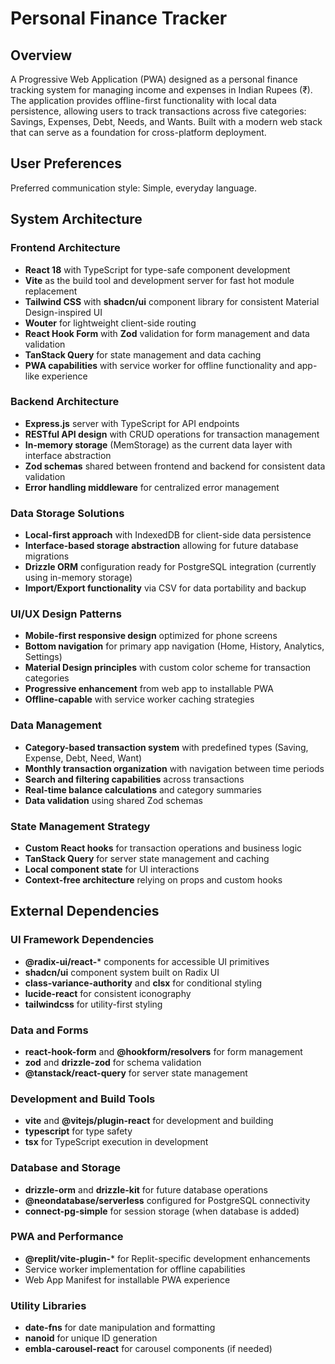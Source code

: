 # Personal Finance Tracker

## Overview

A Progressive Web Application (PWA) designed as a personal finance tracking system for managing income and expenses in Indian Rupees (₹). The application provides offline-first functionality with local data persistence, allowing users to track transactions across five categories: Savings, Expenses, Debt, Needs, and Wants. Built with a modern web stack that can serve as a foundation for cross-platform deployment.

## User Preferences

Preferred communication style: Simple, everyday language.

## System Architecture

### Frontend Architecture
- **React 18** with TypeScript for type-safe component development
- **Vite** as the build tool and development server for fast hot module replacement
- **Tailwind CSS** with **shadcn/ui** component library for consistent Material Design-inspired UI
- **Wouter** for lightweight client-side routing
- **React Hook Form** with **Zod** validation for form management and data validation
- **TanStack Query** for state management and data caching
- **PWA capabilities** with service worker for offline functionality and app-like experience

### Backend Architecture
- **Express.js** server with TypeScript for API endpoints
- **RESTful API design** with CRUD operations for transaction management
- **In-memory storage** (MemStorage) as the current data layer with interface abstraction
- **Zod schemas** shared between frontend and backend for consistent data validation
- **Error handling middleware** for centralized error management

### Data Storage Solutions
- **Local-first approach** with IndexedDB for client-side data persistence
- **Interface-based storage abstraction** allowing for future database migrations
- **Drizzle ORM** configuration ready for PostgreSQL integration (currently using in-memory storage)
- **Import/Export functionality** via CSV for data portability and backup

### UI/UX Design Patterns
- **Mobile-first responsive design** optimized for phone screens
- **Bottom navigation** for primary app navigation (Home, History, Analytics, Settings)
- **Material Design principles** with custom color scheme for transaction categories
- **Progressive enhancement** from web app to installable PWA
- **Offline-capable** with service worker caching strategies

### Data Management
- **Category-based transaction system** with predefined types (Saving, Expense, Debt, Need, Want)
- **Monthly transaction organization** with navigation between time periods
- **Search and filtering capabilities** across transactions
- **Real-time balance calculations** and category summaries
- **Data validation** using shared Zod schemas

### State Management Strategy
- **Custom React hooks** for transaction operations and business logic
- **TanStack Query** for server state management and caching
- **Local component state** for UI interactions
- **Context-free architecture** relying on props and custom hooks

## External Dependencies

### UI Framework Dependencies
- **@radix-ui/react-*** components for accessible UI primitives
- **shadcn/ui** component system built on Radix UI
- **class-variance-authority** and **clsx** for conditional styling
- **lucide-react** for consistent iconography
- **tailwindcss** for utility-first styling

### Data and Forms
- **react-hook-form** and **@hookform/resolvers** for form management
- **zod** and **drizzle-zod** for schema validation
- **@tanstack/react-query** for server state management

### Development and Build Tools
- **vite** and **@vitejs/plugin-react** for development and building
- **typescript** for type safety
- **tsx** for TypeScript execution in development

### Database and Storage
- **drizzle-orm** and **drizzle-kit** for future database operations
- **@neondatabase/serverless** configured for PostgreSQL connectivity
- **connect-pg-simple** for session storage (when database is added)

### PWA and Performance
- **@replit/vite-plugin-*** for Replit-specific development enhancements
- Service worker implementation for offline capabilities
- Web App Manifest for installable PWA experience

### Utility Libraries
- **date-fns** for date manipulation and formatting
- **nanoid** for unique ID generation
- **embla-carousel-react** for carousel components (if needed)